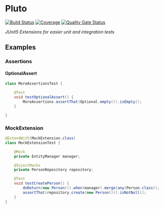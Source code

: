 # Pluto 
[![Build Status](https://secure.travis-ci.org/toberkoe/pluto.png)](http://travis-ci.org/toberkoe/pluto) [![Coverage](https://sonarcloud.io/api/project_badges/measure?project=de.toberkoe.tools%3Apluto&metric=coverage)](https://sonarcloud.io/dashboard?id=de.toberkoe.tools%3Apluto) [![Quality Gate Status](https://sonarcloud.io/api/project_badges/measure?project=de.toberkoe.tools%3Apluto&metric=alert_status)](https://sonarcloud.io/dashboard?id=de.toberkoe.tools%3Apluto)

[//]: # (add badges for maven central) 

*JUnit5 Extensions for easier unit and integration tests*

## Examples

### Assertions

[//]: # (reference to Fest Fluent Assertions, lack of jdk8+ support, introduction of MoreAssertions)
[//]: # (overview over all methods possible by MoreAssertions)

#### OptionalAssert<T>

``` java
class MoreAssertionsTest {

    @Test
    void testOptionalAssert() {
        MoreAssertions.assertThat(Optional.empty()).isEmpty();
    }

}
```

[//]: # (table of available methods)

### MockExtension

``` java
@ExtendWith(MockExtension.class)
class MockExtensionTest {

    @Mock
    private EntityManager manager;

    @InjectMocks
    private PersonRepository repository;

    @Test
    void testCreatePerson() {
        doReturn(new Person()).when(manager).merge(any(Person.class));
        assertThat(repository.create(new Person())).isNotNull();
    }
}
```


[//]: # (PersistenceExtension)

[//]: # (Latest News)

[//]: # (About)

[//]: # (Quickstart Maven and Gradle)

[//]: # (Wiki)
